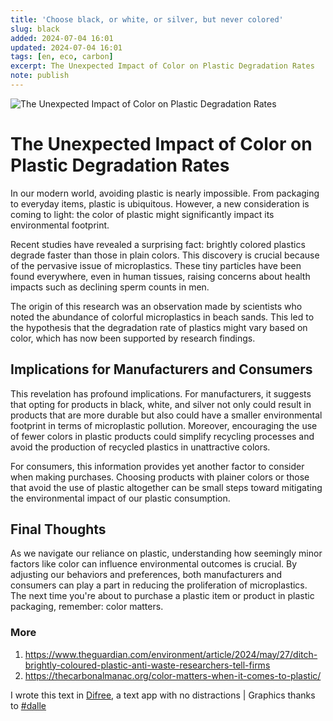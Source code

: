 ```yaml
---
title: 'Choose black, or white, or silver, but never colored'
slug: black
added: 2024-07-04 16:01
updated: 2024-07-04 16:01
tags: [en, eco, carbon]
excerpt: The Unexpected Impact of Color on Plastic Degradation Rates
note: publish
---
```


![The Unexpected Impact of Color on Plastic Degradation Rates](/images/black.png)

# The Unexpected Impact of Color on Plastic Degradation Rates

In our modern world, avoiding plastic is nearly impossible. From packaging to everyday items, plastic is ubiquitous. However, a new consideration is coming to light: the color of plastic might significantly impact its environmental footprint.

Recent studies have revealed a surprising fact: brightly colored plastics degrade faster than those in plain colors. This discovery is crucial because of the pervasive issue of microplastics. These tiny particles have been found everywhere, even in human tissues, raising concerns about health impacts such as declining sperm counts in men.

The origin of this research was an observation made by scientists who noted the abundance of colorful microplastics in beach sands. This led to the hypothesis that the degradation rate of plastics might vary based on color, which has now been supported by research findings.

## Implications for Manufacturers and Consumers

This revelation has profound implications. For manufacturers, it suggests that opting for products in black, white, and silver not only could result in products that are more durable but also could have a smaller environmental footprint in terms of microplastic pollution. Moreover, encouraging the use of fewer colors in plastic products could simplify recycling processes and avoid the production of recycled plastics in unattractive colors.

For consumers, this information provides yet another factor to consider when making purchases. Choosing products with plainer colors or those that avoid the use of plastic altogether can be small steps toward mitigating the environmental impact of our plastic consumption.

## Final Thoughts

As we navigate our reliance on plastic, understanding how seemingly minor factors like color can influence environmental outcomes is crucial. By adjusting our behaviors and preferences, both manufacturers and consumers can play a part in reducing the proliferation of microplastics. The next time you're about to purchase a plastic item or product in plastic packaging, remember: color matters.

### More

1. https://www.theguardian.com/environment/article/2024/may/27/ditch-brightly-coloured-plastic-anti-waste-researchers-tell-firms
1. https://thecarbonalmanac.org/color-matters-when-it-comes-to-plastic/

I wrote this text in [Difree](https://www.getdifree.com/), a text app with no distractions | Graphics thanks to [#dalle](https://labs.openai.com/s/sJI4ROthM2NYGdB8SLCxdyBG)
